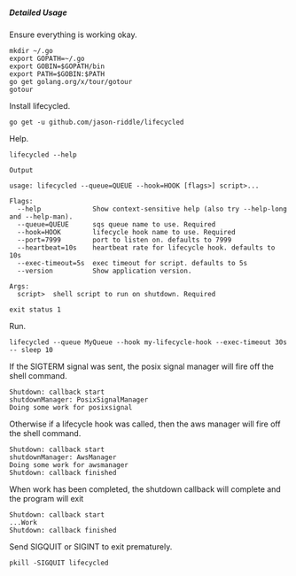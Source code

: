 ##### Detailed Usage

Ensure everything is working okay.

```
mkdir ~/.go
export GOPATH=~/.go
export GOBIN=$GOPATH/bin
export PATH=$GOBIN:$PATH
go get golang.org/x/tour/gotour
gotour
```

Install lifecycled.

```
go get -u github.com/jason-riddle/lifecycled
```

Help.

```
lifecycled --help
```

`Output`

```
usage: lifecycled --queue=QUEUE --hook=HOOK [flags>] script>...

Flags:
  --help             Show context-sensitive help (also try --help-long and --help-man).
  --queue=QUEUE      sqs queue name to use. Required
  --hook=HOOK        lifecycle hook name to use. Required
  --port=7999        port to listen on. defaults to 7999
  --heartbeat=10s    heartbeat rate for lifecycle hook. defaults to 10s
  --exec-timeout=5s  exec timeout for script. defaults to 5s
  --version          Show application version.

Args:
  script>  shell script to run on shutdown. Required

exit status 1
```

Run.

```
lifecycled --queue MyQueue --hook my-lifecycle-hook --exec-timeout 30s -- sleep 10
```

If the SIGTERM signal was sent, the posix signal manager will fire off the shell command.

```
Shutdown: callback start
shutdownManager: PosixSignalManager
Doing some work for posixsignal
```

Otherwise if a lifecycle hook was called, then the aws manager will fire off the shell command.

```
Shutdown: callback start
shutdownManager: AwsManager
Doing some work for awsmanager
Shutdown: callback finished
```

When work has been completed, the shutdown callback will complete and the program will exit

```
Shutdown: callback start
...Work
Shutdown: callback finished
```

Send SIGQUIT or SIGINT to exit prematurely.

```
pkill -SIGQUIT lifecycled
```
